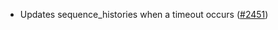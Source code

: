 - Updates sequence_histories when a timeout occurs
  ([#2451](https://github.com/informalsystems/ibc-rs/issues/2451))
